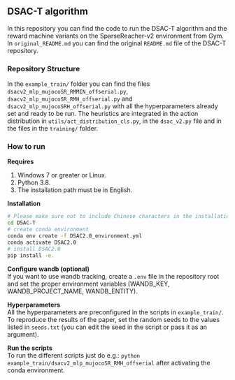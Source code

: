 ## DSAC-T algorithm

In this repository you can find the code to run the DSAC-T algorithm and the reward machine variants on the SparseReacher-v2 environment from Gym. In `original_README.md` you can find the original `README.md` file of the DSAC-T repository.

### Repository Structure

  In the `example_train/` folder you can find the files `dsacv2_mlp_mujocoSR_RMMIN_offserial.py`, `dsacv2_mlp_mujocoSR_RMH_offserial.py` and `dsacv2_mlp_mujocoSRH_offserial.py` with all the hyperparameters already set and ready to be run. The heuristics are integrated in the action distribution in `utils/act_distribution_cls.py`, in the `dsac_v2.py` file and in the files in the `training/` folder.

### How to run

   **Requires**
   1. Windows 7 or greater or Linux.
   2. Python 3.8.
   3. The installation path must be in English.

   **Installation**
   ```bash
   # Please make sure not to include Chinese characters in the installation path, as it may result in a failed execution.
   cd DSAC-T
   # create conda environment
   conda env create -f DSAC2.0_environment.yml
   conda activate DSAC2.0
   # install DSAC2.0
   pip install -e.
   ```

   **Configure wandb (optional)** \
   If you want to use wandb tracking, create a `.env` file in the repository root and set the proper environment variables (WANDB_KEY, WANDB_PROJECT_NAME, WANDB_ENTITY).

   **Hyperparameters** \
   All the hyperparameters are preconfigured in the scripts in `example_train/`. To reproduce the results of the paper, set the random seeds to the values listed in `seeds.txt` (you can edit the seed in the script or pass it as an argument).

   **Run the scripts** \
   To run the different scripts just do e.g.: `python example_train/dsacv2_mlp_mujocoSR_RMH_offserial` after activating the conda environment.
